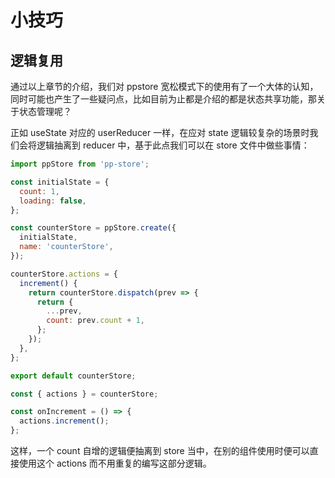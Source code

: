 # 小技巧

## 逻辑复用

通过以上章节的介绍，我们对 ppstore 宽松模式下的使用有了一个大体的认知，同时可能也产生了一些疑问点，比如目前为止都是介绍的都是状态共享功能，那关于状态管理呢？

正如 useState 对应的 userReducer 一样，在应对 state 逻辑较复杂的场景时我们会将逻辑抽离到 reducer 中，基于此点我们可以在 store 文件中做些事情：

```js
import ppStore from 'pp-store';

const initialState = {
  count: 1,
  loading: false,
};

const counterStore = ppStore.create({
  initialState,
  name: 'counterStore',
});

counterStore.actions = {
  increment() {
    return counterStore.dispatch(prev => {
      return {
        ...prev,
        count: prev.count + 1,
      };
    });
  },
};

export default counterStore;
```

```js
const { actions } = counterStore;

const onIncrement = () => {
  actions.increment();
};
```

这样，一个 count 自增的逻辑便抽离到 store 当中，在别的组件使用时便可以直接使用这个 actions 而不用重复的编写这部分逻辑。
